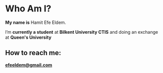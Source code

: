 # Who Am I?
**My name is** Hamit Efe Eldem. 

I’m **currently a student** at **Bilkent University CTIS** and doing an exchange at **Queen's University**


## How to reach me: 
**efeeldem@gmail.com**








<!--
**HamitEldem/HamitEldem** is a ✨ _special_ ✨ repository because its `README.md` (this file) appears on your GitHub profile.

Here are some ideas to get you started:

- 🔭 I’m currently working on ...
- 🌱 I’m currently learning ...
- 👯 I’m looking to collaborate on ...
- 🤔 I’m looking for help with ...
- 💬 Ask me about ...
- 📫 How to reach me: ...
- 😄 Pronouns: ...
- ⚡ Fun fact: ...
-->
